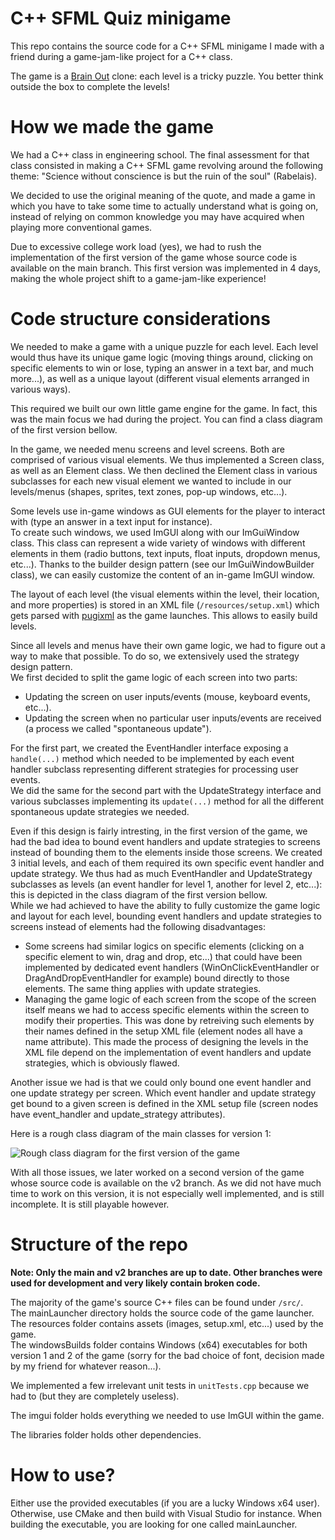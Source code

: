 # C++ SFML Quiz minigame

This repo contains the source code for a C++ SFML minigame I made with a friend during a game-jam-like project for a C++ class.

The game is a <a href="https://play.google.com/store/apps/details?id=com.mind.quiz.brain.out">Brain Out</a> clone: each level is a tricky puzzle. You better think outside the box to complete the levels!

# How we made the game

We had a C++ class in engineering school. The final assessment for that class consisted in making a C++ SFML game revolving around the following theme: "Science without conscience is but the ruin of the soul" (Rabelais).

We decided to use the original meaning of the quote, and made a game in which you have to take some time to actually understand what is going on, instead of relying on common knowledge you may have acquired when playing more conventional games.

Due to excessive college work load (yes), we had to rush the implementation of the first version of the game whose source code is available on the main branch. This first version was implemented in 4 days, making the whole project shift to a game-jam-like experience!

# Code structure considerations

We needed to make a game with a unique puzzle for each level. Each level would thus have its unique game logic (moving things around, clicking on specific elements to win or lose, typing an answer in a text bar, and much more...), as well as a unique layout (different visual elements arranged in various ways).

This required we built our own little game engine for the game. In fact, this was the main focus we had during the project. You can find a class diagram of the first version bellow.

In the game, we needed menu screens and level screens. Both are comprised of various visual elements. We thus implemented a Screen class, as well as an Element class.
We then declined the Element class in various subclasses for each new visual element we wanted to include in our levels/menus (shapes, sprites, text zones, pop-up windows, etc...).

Some levels use in-game windows as GUI elements for the player to interact with (type an answer in a text input for instance). <br>
To create such windows, we used ImGUI along with our ImGuiWindow class. This class can represent a wide variety of windows with different elements in them (radio buttons, text inputs, float inputs, dropdown menus, etc...). Thanks to the builder design pattern (see our ImGuiWindowBuilder class), we can easily customize the content of an in-game ImGUI window.

The layout of each level (the visual elements within the level, their location, and more properties) is stored in an XML file (<code>/resources/setup.xml</code>) which gets parsed with <a href="https://pugixml.org/">pugixml</a> as the game launches. This allows to easily build levels.

Since all levels and menus have their own game logic, we had to figure out a way to make that possible. To do so, we extensively used the strategy design pattern. <br>
We first decided to split the game logic of each screen into two parts:

<ul>
  <li>Updating the screen on user inputs/events (mouse, keyboard events, etc...).</li>
  <li>Updating the screen when no particular user inputs/events are received (a process we called "spontaneous update").</li>
</ul>

For the first part, we created the EventHandler interface exposing a <code>handle(...)</code> method which needed to be implemented by each event handler subclass representing different strategies for processing user events. <br>
We did the same for the second part with the UpdateStrategy interface and various subclasses implementing its <code>update(...)</code> method for all the different spontaneous update strategies we needed.

Even if this design is fairly intresting, in the first version of the game, we had the bad idea to bound event handlers and update strategies to screens instead of bounding them to the elements inside those screens. We created 3 initial levels, and each of them required its own specific event handler and update strategy. We thus had as much EventHandler and UpdateStrategy subclasses as levels (an event handler for level 1, another for level 2, etc...): this is depicted in the class diagram of the first version bellow. <br>
While we had achieved to have the ability to fully customize the game logic and layout for each level, bounding event handlers and update strategies to screens instead of elements had the following disadvantages:

<ul>
  <li>Some screens had similar logics on specific elements (clicking on a specific element to win, drag and drop, etc...) that could have been implemented by dedicated event handlers (WinOnClickEventHandler or DragAndDropEventHandler for example) bound directly to those elements. The same thing applies with update strategies.</li>
  <li>Managing the game logic of each screen from the scope of the screen itself means we had to access specific elements within the screen to modify their properties. This was done by retreiving such elements by their names defined in the setup XML file (element nodes all have a name attribute). This made the process of designing the levels in the XML file depend on the implementation of event handlers and update strategies, which is obviously flawed. </li>
</ul>

Another issue we had is that we could only bound one event handler and one update strategy per screen. Which event handler and update strategy get bound to a given screen is defined in the XML setup file (screen nodes have event_handler and update_strategy attributes).

Here is a rough class diagram of the main classes for version 1:

<img src="" alt="Rough class diagram for the first version of the game">

With all those issues, we later worked on a second version of the game whose source code is available on the v2 branch. As we did not have much time to work on this version, it is not especially well implemented, and is still incomplete. It is still playable however.

# Structure of the repo

<strong>Note: Only the main and v2 branches are up to date. Other branches were used for development and very likely contain broken code.</strong>

The majority of the game's source C++ files can be found under <code>/src/</code>. <br>
The mainLauncher directory holds the source code of the game launcher. <br>
The resources folder contains assets (images, setup.xml, etc...) used by the game. <br>
The windowsBuilds folder contains Windows (x64) executables for both version 1 and 2 of the game (sorry for the bad choice of font, decision made by my friend for whatever reason...).

We implemented a few irrelevant unit tests in <code>unitTests.cpp</code> because we had to (but they are completely useless).

The imgui folder holds everything we needed to use ImGUI within the game.

The libraries folder holds other dependencies.
 
# How to use?

Either use the provided executables (if you are a lucky Windows x64 user). Otherwise, use CMake and then build with Visual Studio for instance. When building the executable, you are looking for one called mainLauncher.
